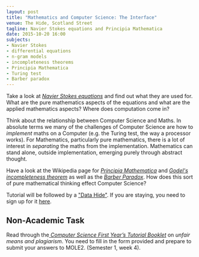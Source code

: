 ```yaml
---
layout: post
title: "Mathematics and Computer Science: The Interface"
venue: The Hide, Scotland Street
tagline: Navier Stokes equations and Principia Mathematica
date: 2015-10-20 16:00
subjects:
- Navier Stokes
- differential equations
- n-gram models
- incompleteness theorems
- Principia Mathematica
- Turing test
- Barber paradox
---
```


Take a look at [*Navier Stokes equations*](http://en.wikipedia.org/wiki/Navier%E2%80%93Stokes_equations)
and find out what they are used for. What are the pure mathematics aspects of the equations and what are the applied mathematics aspects? Where does computation come in?

Think about the relationship between Computer Science and Maths. In absolute terms we many of the challenges of Computer Science are how to *implement* maths on a Computer (e.g. the Turing test, the way a processor works). For Mathematics, particularly pure mathematics, there is a lot of interest in *separating* the maths from the implementation. Mathematics can stand alone, outside implementation, emerging purely through abstract thought.


Have a look at the Wikipedia page for [*Principia Mathematica*](http://en.wikipedia.org/wiki/Principia_Mathematica) and [*Godel's incompleteness theorem*](http://en.wikipedia.org/wiki/G%C3%B6del%27s_incompleteness_theorems) as well as the [*Barber Paradox*](http://en.wikipedia.org/wiki/Barber_paradox). How does this sort of pure mathematical thinking effect Computer Science?

Tutorial will be followed by a ["Data Hide"](http://opendsi.cc/datahide//2015/10/20/RDM-ai.html). If you are staying, you need to sign up for it [here](https://www.eventbrite.co.uk/e/the-data-hide-tickets-19038564860).

## Non-Academic Task

Read through the[ *Computer Science First Year’s Tutorial
Booklet*](http://www.dcs.shef.ac.uk/intranet/teaching/public/tutorials/level1/firstyeartutorials.pdf) on *unfair means and plagiarism*. You need to fill in the form provided and prepare to submit your answers to MOLE2. (Semester 1, week 4).
